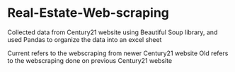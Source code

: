 # Real-Estate-Web-scraping
Collected data from Century21 website using Beautiful Soup library, and used Pandas to organize the data into an excel sheet

Current refers to the webscraping from newer Century21 website
Old refers to the webscraping done on previous Century21 website
